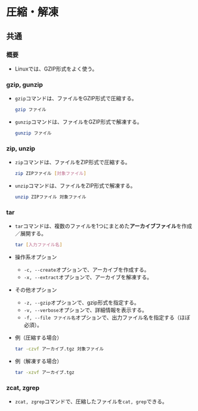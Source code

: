 ﻿# 圧縮・解凍

## 共通

### 概要

- Linuxでは、GZIP形式をよく使う。

### gzip, gunzip

- `gzip`コマンドは、ファイルをGZIP形式で圧縮する。

  ```bash
  gzip ファイル
  ```

- `gunzip`コマンドは、ファイルをGZIP形式で解凍する。

  ```bash
  gunzip ファイル
  ```

### zip, unzip

- `zip`コマンドは、ファイルをZIP形式で圧縮する。

  ```bash
  zip ZIPファイル [対象ファイル]
  ```

- `unzip`コマンドは、ファイルをZIP形式で解凍する。

  ```bash
  unzip ZIPファイル 対象ファイル
  ```

### tar

- `tar`コマンドは、複数のファイルを1つにまとめた**アーカイブファイル**を作成／展開する。

  ```bash
  tar [入力ファイル名]
  ```

- 操作系オプション
  - `-c, --create`オプションで、アーカイブを作成する。
  - `-x, --extract`オプションで、アーカイブを解凍する。
- その他オプション
  - `-z, --gzip`オプションで、gzip形式を指定する。
  - `-v, --verbose`オプションで、詳細情報を表示する。
  - `-f, --file ファイル名`オプションで、出力ファイル名を指定する（ほぼ必須）。
- 例（圧縮する場合）

  ```bash
  tar -czvf アーカイブ.tgz 対象ファイル
  ```

- 例（解凍する場合）

  ```bash
  tar -xzvf アーカイブ.tgz
  ```

### zcat, zgrep

- `zcat, zgrep`コマンドで、圧縮したファイルを`cat, grep`できる。
